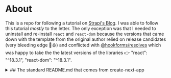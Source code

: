 # About

This is a repo for following a tutorial on [Strapi's Blog](https://strapi.io/blog/form-validation-in-typescipt-projects-using-zod-and-react-hook-forma). I was able to follow this tutorial _mostly_ to the letter. The only exception was that I needed to uninstall and re-install `react` and `react-dom` because the versions that came down with the template from the original author relied on release candidates (very bleeding edge 🔪🩸) and conflicted with [@hookforms/resolves](https://github.com/react-hook-form/resolvers) which was happy to take the the latest
versions of the libraries 👉 "react": "^18.3.1", "react-dom": "^18.3.1".

<details closed>
<summary>
## The standard README.md that comes from create-next-app
</summary>

    This is a [Next.js](https://nextjs.org) project bootstrapped with [`create-next-app`](https://nextjs.org/docs/pages/api-reference/create-next-app).

    ## Getting Started

    First, run the development server:

    ```bash
    npm run dev
    # or
    yarn dev
    # or
    pnpm dev
    # or
    bun dev
    ```

    Open [http://localhost:3000](http://localhost:3000) with your browser to see the result.

    You can start editing the page by modifying `pages/index.tsx`. The page auto-updates as you edit the file.

    [API routes](https://nextjs.org/docs/pages/building-your-application/routing/api-routes) can be accessed on [http://localhost:3000/api/hello](http://localhost:3000/api/hello). This endpoint can be edited in `pages/api/hello.ts`.

    The `pages/api` directory is mapped to `/api/*`. Files in this directory are treated as [API routes](https://nextjs.org/docs/pages/building-your-application/routing/api-routes) instead of React pages.

    This project uses [`next/font`](https://nextjs.org/docs/pages/building-your-application/optimizing/fonts) to automatically optimize and load [Geist](https://vercel.com/font), a new font family for Vercel.

    ## Learn More

    To learn more about Next.js, take a look at the following resources:

    - [Next.js Documentation](https://nextjs.org/docs) - learn about Next.js features and API.
    - [Learn Next.js](https://nextjs.org/learn-pages-router) - an interactive Next.js tutorial.

    You can check out [the Next.js GitHub repository](https://github.com/vercel/next.js) - your feedback and contributions are welcome!

    ## Deploy on Vercel

    The easiest way to deploy your Next.js app is to use the [Vercel Platform](https://vercel.com/new?utm_medium=default-template&filter=next.js&utm_source=create-next-app&utm_campaign=create-next-app-readme) from the creators of Next.js.

    Check out our [Next.js deployment documentation](https://nextjs.org/docs/pages/building-your-application/deploying) for more details.
</details>